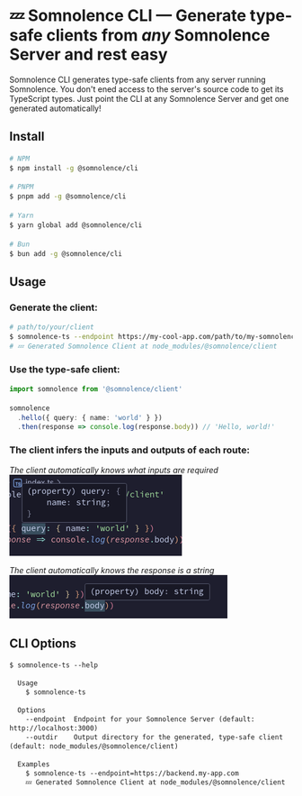 # 💤 Somnolence CLI — Generate type-safe clients from _any_ Somnolence Server and rest easy

Somnolence CLI generates type-safe clients from any server running Somnolence. You don't ened access to the server's source code to get its TypeScript types. Just point the CLI at any Somnolence Server and get one generated automatically!

## Install
```bash
# NPM
$ npm install -g @somnolence/cli

# PNPM
$ pnpm add -g @somnolence/cli

# Yarn
$ yarn global add @somnolence/cli

# Bun
$ bun add -g @somnolence/cli
```

## Usage
### Generate the client:
```bash
# path/to/your/client
$ somnolence-ts --endpoint https://my-cool-app.com/path/to/my-somnolence-server
# 💤 Generated Somnolence Client at node_modules/@somnolence/client
```

### Use the type-safe client:
```typescript
import somnolence from '@somnolence/client'

somnolence
  .hello({ query: { name: 'world' } })
  .then(response => console.log(response.body)) // 'Hello, world!'
```

### The client infers the inputs and outputs of each route:
_The client automatically knows what inputs are required_<br />
![The client automatically knows what inputs are required](../../.images/inference3.png)

_The client automatically knows the response is a string_<br />
![The client automatically knows the response is a string](../../.images/inference4.png)

## CLI Options
```
$ somnolence-ts --help

  Usage
    $ somnolence-ts

  Options
    --endpoint  Endpoint for your Somnolence Server (default: http://localhost:3000)
    --outdir    Output directory for the generated, type-safe client (default: node_modules/@somnolence/client)

  Examples
    $ somnolence-ts --endpoint=https://backend.my-app.com
    💤 Generated Somnolence Client at node_modules/@somnolence/client
```

